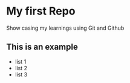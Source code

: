 # My first Repo
Show casing my learnings using Git and Github

## This is an example
- list 1
- list 2
- list 3

